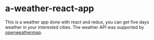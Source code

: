 # a-weather-react-app
This is a weather app done with react and redux, you can get five days weather in your interested cities.
The weather API was supported by [openweathermap](https://openweathermap.org).
